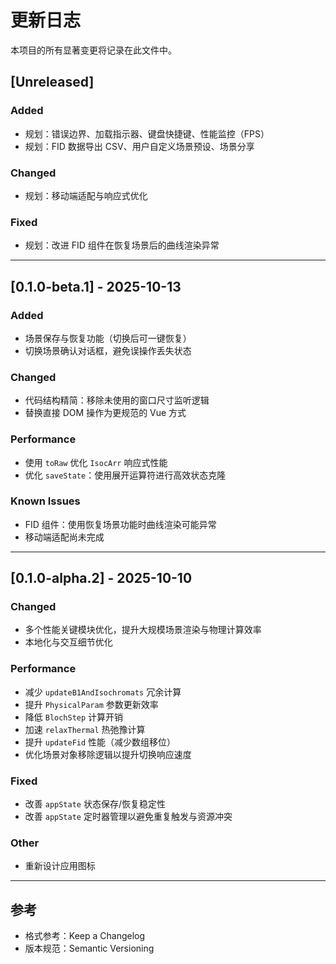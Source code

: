 <!--
  Changelog format follows "Keep a Changelog" and Semantic Versioning.
  See: https://keepachangelog.com/ and https://semver.org/
-->

# 更新日志

本项目的所有显著变更将记录在此文件中。

## [Unreleased]

### Added

- 规划：错误边界、加载指示器、键盘快捷键、性能监控（FPS）
- 规划：FID 数据导出 CSV、用户自定义场景预设、场景分享

### Changed

- 规划：移动端适配与响应式优化

### Fixed

- 规划：改进 FID 组件在恢复场景后的曲线渲染异常

---

## [0.1.0-beta.1] - 2025-10-13

### Added

- 场景保存与恢复功能（切换后可一键恢复）
- 切换场景确认对话框，避免误操作丢失状态

### Changed

- 代码结构精简：移除未使用的窗口尺寸监听逻辑
- 替换直接 DOM 操作为更规范的 Vue 方式

### Performance

- 使用 `toRaw` 优化 `IsocArr` 响应式性能
- 优化 `saveState`：使用展开运算符进行高效状态克隆

### Known Issues

- FID 组件：使用恢复场景功能时曲线渲染可能异常
- 移动端适配尚未完成

---

## [0.1.0-alpha.2] - 2025-10-10

### Changed

- 多个性能关键模块优化，提升大规模场景渲染与物理计算效率
- 本地化与交互细节优化

### Performance

- 减少 `updateB1AndIsochromats` 冗余计算
- 提升 `PhysicalParam` 参数更新效率
- 降低 `BlochStep` 计算开销
- 加速 `relaxThermal` 热弛豫计算
- 提升 `updateFid` 性能（减少数组移位）
- 优化场景对象移除逻辑以提升切换响应速度

### Fixed

- 改善 `appState` 状态保存/恢复稳定性
- 改善 `appState` 定时器管理以避免重复触发与资源冲突

### Other

- 重新设计应用图标

---

## 参考

- 格式参考：Keep a Changelog
- 版本规范：Semantic Versioning

